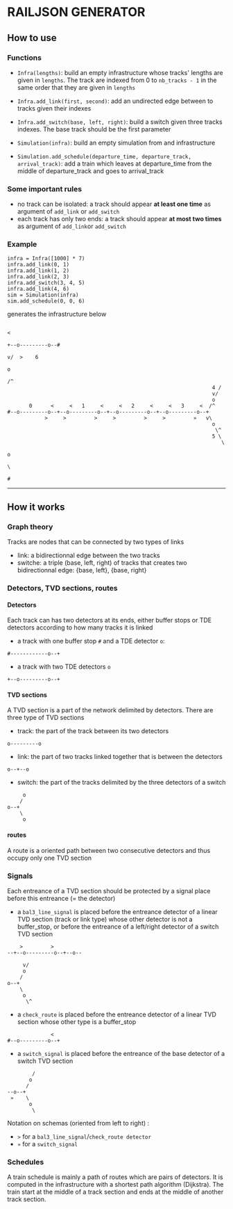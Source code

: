 # RAILJSON GENERATOR

## How to use

### Functions
- `Infra(lengths)`: build an empty infrastructure whose tracks' lengths are given in `lengths`. The track are indexed from 0 to `nb_tracks - 1` in the same order that they are given in `lengths`

- `Infra.add_link(first, second)`: add an undirected edge between to tracks given their indexes

- `Infra.add_switch(base, left, right)`: build a switch given three tracks indexes. The base track should be the first parameter

- `Simulation(infra)`: build an empty simulation from and infrastructure

- `Simulation.add_schedule(departure_time, departure_track, arrival_track)`: add a train which leaves at departure_time from the middle of departure_track and goes to arrival_track

### Some important rules
- no track can be isolated: a track should appear **at least one time** as argument of `add_link` or `add_switch`
- each track has only two ends: a track should appear **at most two times** as argument of `add_link`or `add_switch`

### Example

```
infra = Infra([1000] * 7)
infra.add_link(0, 1)
infra.add_link(1, 2)
infra.add_link(2, 3)
infra.add_switch(3, 4, 5)
infra.add_link(4, 6)
sim = Simulation(infra)
sim.add_schedule(0, 0, 6)
```

generates the infrastructure below

```                                                              
                                                                            <           
                                                                        +--o---------o--#
                                                                      v/  >    6
                                                                      o
                                                                     /^
                                                                  4 /
                                                                  v/
                                                                  o
       0      <     <   1     <     <   2     <     <   3     <  /^
#--o---------o--+--o---------o--+--o---------o--+--o---------o--+
            >     >         >     >         >     >         »   v\
                                                                  o
                                                                   \^
                                                                  5 \
                                                                     \
                                                                      o
                                                                       \
                                                                        #
```

 -----
## How it works

### Graph theory

Tracks are nodes that can be connected by two types of links
- link: a bidirectionnal edge between the two tracks
- switche: a triple (base, left, right) of tracks that creates two bidirectionnal edge: {base, left}, {base, right}

### Detectors, TVD sections, routes

#### Detectors
Each track can has two detectors at its ends, either buffer stops or TDE detectors according to how many tracks it is linked

- a track with one buffer stop `#` and a TDE detector `o`:
```
#------------o--+
```
- a track with two TDE detectors `o`
```
+--o---------o--+
```

#### TVD sections

A TVD section is a part of the network delimited by detectors. There are three type of TVD sections

- track: the part of the track between its two detectors
```
o---------o
```
- link: the part of two tracks linked together that is between the detectors
```
o--+--o
```
- switch: the part of the tracks delimited by the three detectors of a switch
```
     o
    /
o--+
    \
     o
```

#### routes
A route is a oriented path between two consecutive detectors and thus occupy only one TVD section

### Signals
Each entreance of a TVD section should be protected by a signal place before this entreance (= the detector)

- a `bal3_line_signal` is placed before the entreance detector of a linear TVD section (track or link type) whose other detector is not a buffer_stop, or before the entreance of a left/right detector of a switch TVD section
```
    >         >
--+--o---------o--+--o--

     v/
     o
    /
o--+
    \
     o
      \^
```
- a `check_route` is placed before the entreance detector of a linear TVD section whose other type is a buffer_stop
```
              <
#--o---------o--+
```
- a `switch_signal` is placed before the entreance of the base detector of a switch TVD section
```
        /
       o
      /
--o--+
 »    \
       o
        \ 
```


Notation on schemas (oriented from left to right) :
- `>` for a `bal3_line_signal`/`check_route detector`
- `»` for a `switch_signal`

### Schedules

A train schedule is mainly a path of routes which are pairs of detectors. It is computed in the infrastructure with a shortest path algorithm (Dijkstra). The train start at the middle of a track section and ends at the middle of another track section.
